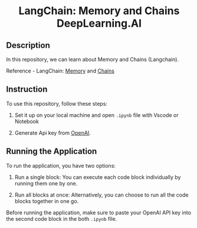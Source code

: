<h1 align="center">
    <b>LangChain: Memory and Chains DeepLearning.AI</b> 
<br>
</h1>

## Description
In this repository, we can learn about Memory and Chains (Langchain).
<br>

Reference - LangChain: <a href='https://learn.deeplearning.ai/langchain/lesson/3/memory'>Memory</a> and <a href='https://learn.deeplearning.ai/langchain/lesson/4/chains'>Chains</a>

## Instruction
To use this repository, follow these steps:

1. Set it up on your local machine and open ```.ipynb``` file with Vscode or Notebook

2. Generate Api key from <a href='https://platform.openai.com/account/api-keys'>OpenAI</a>. 

 
## Running the Application
To run the application, you have two options:

1. Run a single block: You can execute each code block individually by running them one by one.

2. Run all blocks at once: Alternatively, you can choose to run all the code blocks together in one go.

Before running the application, make sure to paste your OpenAI API key into the second code block in the both ```.ipynb``` file.

